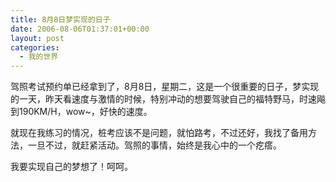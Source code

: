 ```yaml
---
title: 8月8日梦实现的日子
date: 2006-08-06T01:37:01+00:00
layout: post
categories:
  - 我的世界
---
```


驾照考试预约单已经拿到了，8月8日，星期二，这是一个很重要的日子，梦实现的一天，昨天看速度与激情的时候，特别冲动的想要驾驶自己的福特野马，时速飚到190KM/H，wow~，好快的速度。

就现在我练习的情况，桩考应该不是问题，就怕路考，不过还好，我找了备用方法，一旦不过，就赶紧活动。驾照的事情，始终是我心中的一个疙瘩。

我要实现自己的梦想了！呵呵。